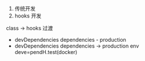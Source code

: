 1. 传统开发
2. hooks 开发

class -> hooks 过渡
- devDependencies  dependencies - production 
- devDependencies  dependencies -> production 
  env deve=pendH.test(docker)